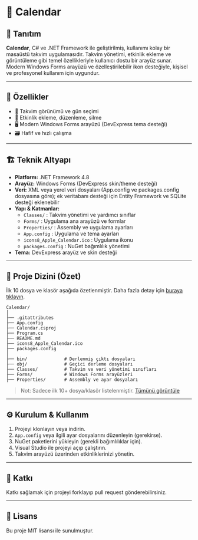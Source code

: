 # 📅 Calendar

## 📝 Tanıtım

**Calendar**, C# ve .NET Framework ile geliştirilmiş, kullanımı kolay bir masaüstü takvim uygulamasıdır. Takvim yönetimi, etkinlik ekleme ve görüntüleme gibi temel özellikleriyle kullanıcı dostu bir arayüz sunar. Modern Windows Forms arayüzü ve özelleştirilebilir ikon desteğiyle, kişisel ve profesyonel kullanım için uygundur.

---

## 🚀 Özellikler

- 📅 Takvim görünümü ve gün seçimi
- 📝 Etkinlik ekleme, düzenleme, silme
- 🖥️ Modern Windows Forms arayüzü (DevExpress tema desteği)
- 🗃️ Hafif ve hızlı çalışma

---

## 🏗️ Teknik Altyapı

- **Platform:** .NET Framework 4.8
- **Arayüz:** Windows Forms (DevExpress skin/theme desteği)
- **Veri:** XML veya yerel veri dosyaları (App.config ve packages.config dosyasına göre); ek veritabanı desteği için Entity Framework ve SQLite desteği eklenebilir
- **Yapı & Katmanlar:**
  - `Classes/` : Takvim yönetimi ve yardımcı sınıflar
  - `Forms/` : Uygulama ana arayüzü ve formlar
  - `Properties/` : Assembly ve uygulama ayarları
  - `App.config` : Uygulama ve tema ayarları
  - `icons8_Apple_Calendar.ico` : Uygulama ikonu
  - `packages.config` : NuGet bağımlılık yönetimi
- **Tema:** DevExpress arayüz ve skin desteği

---

## 📂 Proje Dizini (Özet)

İlk 10 dosya ve klasör aşağıda özetlenmiştir. Daha fazla detay için [buraya tıklayın](https://github.com/dogukankosan/Calendar/tree/main).

```
Calendar/
│
├── .gitattributes
├── App.config
├── Calendar.csproj
├── Program.cs
├── README.md
├── icons8_Apple_Calendar.ico
├── packages.config
│
├── bin/              # Derlenmiş çıktı dosyaları
├── obj/              # Geçici derleme dosyaları
├── Classes/          # Takvim ve veri yönetimi sınıfları
├── Forms/            # Windows Forms arayüzleri
├── Properties/       # Assembly ve ayar dosyaları
```
> Not: Sadece ilk 10+ dosya/klasör listelenmiştir. [Tümünü görüntüle](https://github.com/dogukankosan/Calendar/tree/main)

---

## ⚙️ Kurulum & Kullanım

1. Projeyi klonlayın veya indirin.
2. `App.config` veya ilgili ayar dosyalarını düzenleyin (gerekirse).
3. NuGet paketlerini yükleyin (gerekli bağımlılıklar için).
4. Visual Studio ile projeyi açıp çalıştırın.
5. Takvim arayüzü üzerinden etkinliklerinizi yönetin.

---

## 🤝 Katkı

Katkı sağlamak için projeyi forklayıp pull request gönderebilirsiniz.

---

## 📄 Lisans

Bu proje MIT lisansı ile sunulmuştur.
